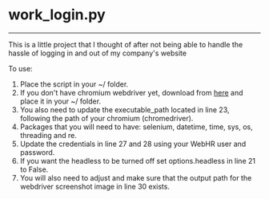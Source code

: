 # work_login.py
------
This is a little project that I thought of after not being able to handle
the hassle of logging in and out of my company's website

To use:
1. Place the script in your ~/ folder.
2. If you don't have chromium webdriver yet, download from [here](https://chromedriver.chromium.org/downloads) and place it in your ~/ folder.
3. You also need to update the executable_path located in line 23, following the path of your chromium (chromedriver).
4. Packages that you will need to have: selenium, datetime, time, sys, os, threading and re.
5. Update the credentials in line 27 and 28 using your WebHR user and password.
6. If you want the headless to be turned off set options.headless in line 21 to False.
7. You will also need to adjust and make sure that the output path for the webdriver screenshot image in line 30 exists.
